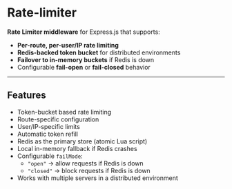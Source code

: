 # Rate-limiter

 **Rate Limiter middleware** for Express.js that supports:

- **Per-route, per-user/IP rate limiting**
- **Redis-backed token bucket** for distributed environments
- **Failover to in-memory buckets** if Redis is down
- Configurable **fail-open** or **fail-closed** behavior

---

## Features

- Token-bucket based rate limiting
- Route-specific configuration
- User/IP-specific limits
- Automatic token refill
- Redis as the primary store (atomic Lua script)
- Local in-memory fallback if Redis crashes
- Configurable `failMode`:
  - `"open"` → allow requests if Redis is down
  - `"closed"` → block requests if Redis is down
- Works with multiple servers in a distributed environment
